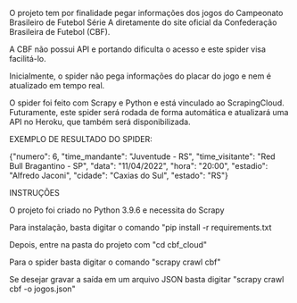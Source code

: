 O projeto tem por finalidade pegar informações dos jogos do Campeonato Brasileiro de Futebol Série A diretamente do site oficial da Confederação Brasileira de Futebol (CBF).

A CBF não possui API e portando dificulta o acesso e este spider visa facilitá-lo.

Inicialmente, o spider não pega informações do placar do jogo e nem é atualizado em tempo real.

O spider foi feito com Scrapy e Python e está vinculado ao ScrapingCloud. Futuramente, este spider será rodada de forma automática e atualizará uma API no Heroku, que também será disponibilizada.

EXEMPLO DE RESULTADO DO SPIDER:

{"numero": 6, "time_mandante": "Juventude - RS", "time_visitante": "Red Bull Bragantino - SP", "data": "11/04/2022", "hora": "20:00", "estadio": "Alfredo Jaconi", "cidade": "Caxias do Sul", "estado": "RS"}

INSTRUÇÕES

O projeto foi criado no Python 3.9.6 e necessita do Scrapy

Para instalação, basta digitar o comando "pip install -r requirements.txt

Depois, entre na pasta do projeto com "cd cbf_cloud"

Para o spider basta digitar o comando "scrapy crawl cbf"

Se desejar gravar a saída em um arquivo JSON basta digitar "scrapy crawl cbf -o jogos.json"
